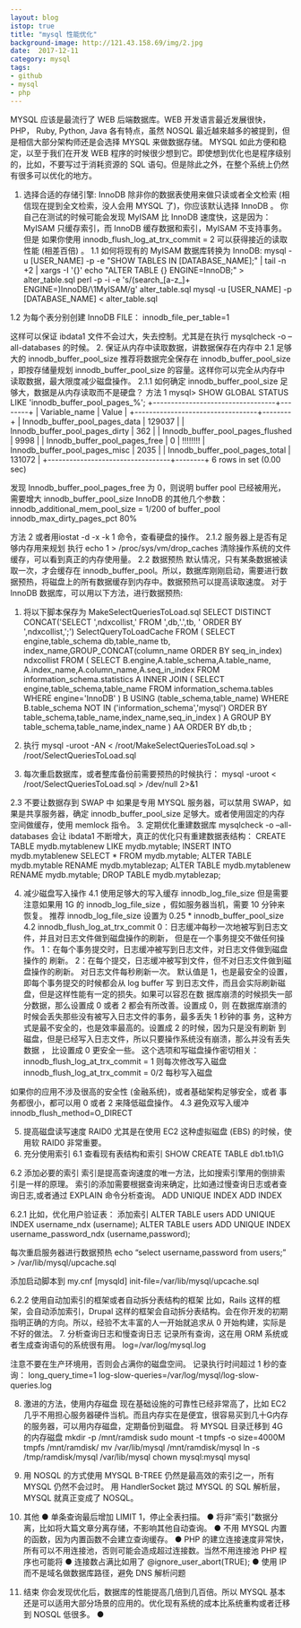 ```yaml
---
layout: blog
istop: true
title: "mysql 性能优化"
background-image: http://121.43.158.69/img/2.jpg
date:  2017-12-11
category: mysql
tags:
- github
- mysql
- php
---
```

MYSQL 应该是最流行了 WEB 后端数据库。WEB 开发语言最近发展很快，PHP， Ruby, Python, Java 各有特点，虽然 NOSQL 最近越來越多的被提到，但是相信大部分架构师还是会选择 MYSQL 来做数据存储。
MYSQL 如此方便和稳定，以至于我们在开发 WEB 程序的时候很少想到它。即使想到优化也是程序级别的，比如，不要写过于消耗资源的 SQL 语句。但是除此之外，在整个系统上仍然有很多可以优化的地方。
1. 选择合适的存储引擎: InnoDB
除非你的数据表使用来做只读或者全文检索 (相信现在提到全文检索，没人会用 MYSQL 了)，你应该默认选择 InnoDB 。
你自己在测试的时候可能会发现 MyISAM 比 InnoDB 速度快，这是因为： MyISAM 只缓存索引，而 InnoDB 缓存数据和索引，MyISAM 不支持事务。但是 如果你使用 innodb_flush_log_at_trx_commit = 2 可以获得接近的读取性能 (相差百倍) 。
1.1 如何将现有的 MyISAM 数据库转换为 InnoDB:
mysql -u [USER_NAME] -p -e "SHOW TABLES IN [DATABASE_NAME];" | tail -n +2 | xargs -I '{}' echo "ALTER TABLE {} ENGINE=InnoDB;" > alter_table.sql
perl -p -i -e 's/(search_[a-z_]+ ENGINE=)InnoDB/\1MyISAM/g' alter_table.sql
mysql -u [USER_NAME] -p [DATABASE_NAME] < alter_table.sql

1.2 为每个表分别创建 InnoDB FILE：
innodb_file_per_table=1

这样可以保证 ibdata1 文件不会过大，失去控制。尤其是在执行 mysqlcheck -o –all-databases 的时候。
2. 保证从内存中读取数据，讲数据保存在内存中
2.1 足够大的 innodb_buffer_pool_size
推荐将数据完全保存在 innodb_buffer_pool_size ，即按存储量规划 innodb_buffer_pool_size 的容量。这样你可以完全从内存中读取数据，最大限度减少磁盘操作。
2.1.1 如何确定 innodb_buffer_pool_size 足够大，数据是从内存读取而不是硬盘？
方法 1
mysql> SHOW GLOBAL STATUS LIKE 'innodb_buffer_pool_pages_%';
+----------------------------------+--------+
| Variable_name                    | Value  |
+----------------------------------+--------+
| Innodb_buffer_pool_pages_data    | 129037 |
| Innodb_buffer_pool_pages_dirty   | 362    |
| Innodb_buffer_pool_pages_flushed | 9998   |
| Innodb_buffer_pool_pages_free    | 0      |  !!!!!!!!
| Innodb_buffer_pool_pages_misc    | 2035   |
| Innodb_buffer_pool_pages_total   | 131072 |
+----------------------------------+--------+
6 rows in set (0.00 sec)

发现 Innodb_buffer_pool_pages_free 为 0，则说明 buffer pool 已经被用光，需要增大 innodb_buffer_pool_size
InnoDB 的其他几个参数：
innodb_additional_mem_pool_size = 1/200 of buffer_pool
innodb_max_dirty_pages_pct 80%

方法 2
或者用iostat -d -x -k 1 命令，查看硬盘的操作。
2.1.2 服务器上是否有足够内存用来规划
执行 echo 1 > /proc/sys/vm/drop_caches 清除操作系统的文件缓存，可以看到真正的内存使用量。
2.2 数据预热
默认情况，只有某条数据被读取一次，才会缓存在 innodb_buffer_pool。所以，数据库刚刚启动，需要进行数据预热，将磁盘上的所有数据缓存到内存中。数据预热可以提高读取速度。
对于 InnoDB 数据库，可以用以下方法，进行数据预热:
  1. 将以下脚本保存为 MakeSelectQueriesToLoad.sql
SELECT DISTINCT
 CONCAT('SELECT ',ndxcollist,' FROM ',db,'.',tb,
 ' ORDER BY ',ndxcollist,';') SelectQueryToLoadCache
 FROM
 (
     SELECT
         engine,table_schema db,table_name tb,
         index_name,GROUP_CONCAT(column_name ORDER BY seq_in_index) ndxcollist
     FROM
     (
         SELECT
             B.engine,A.table_schema,A.table_name,
             A.index_name,A.column_name,A.seq_in_index
         FROM
             information_schema.statistics A INNER JOIN
             (
                 SELECT engine,table_schema,table_name
                 FROM information_schema.tables WHERE
                 engine='InnoDB'
             ) B USING (table_schema,table_name)
         WHERE B.table_schema NOT IN ('information_schema','mysql')
         ORDER BY table_schema,table_name,index_name,seq_in_index
     ) A
     GROUP BY table_schema,table_name,index_name
 ) AA
ORDER BY db,tb
;

  2. 执行
mysql -uroot -AN < /root/MakeSelectQueriesToLoad.sql > /root/SelectQueriesToLoad.sql

  3. 每次重启数据库，或者整库备份前需要预热的时候执行：
mysql -uroot < /root/SelectQueriesToLoad.sql > /dev/null 2>&1

2.3 不要让数据存到 SWAP 中
如果是专用 MYSQL 服务器，可以禁用 SWAP，如果是共享服务器，确定 innodb_buffer_pool_size 足够大。或者使用固定的内存空间做缓存，使用 memlock 指令。
3. 定期优化重建数据库
mysqlcheck -o –all-databases 会让 ibdata1 不断增大，真正的优化只有重建数据表结构：
CREATE TABLE mydb.mytablenew LIKE mydb.mytable;
INSERT INTO mydb.mytablenew SELECT * FROM mydb.mytable;
ALTER TABLE mydb.mytable RENAME mydb.mytablezap;
ALTER TABLE mydb.mytablenew RENAME mydb.mytable;
DROP TABLE mydb.mytablezap;

4. 减少磁盘写入操作
4.1 使用足够大的写入缓存 innodb_log_file_size
但是需要注意如果用 1G 的 innodb_log_file_size ，假如服务器当机，需要 10 分钟来恢复。
推荐 innodb_log_file_size 设置为 0.25 * innodb_buffer_pool_size
4.2 innodb_flush_log_at_trx_commit
0：日志缓冲每秒一次地被写到日志文件，并且对日志文件做到磁盘操作的刷新，
但是在一个事务提交不做任何操作。
1：在每个事务提交时，日志缓冲被写到日志文件，对日志文件做到磁盘操作的
刷新。
2：在每个提交，日志缓冲被写到文件，但不对日志文件做到磁盘操作的刷新。
对日志文件每秒刷新一次。
默认值是 1，也是最安全的设置，即每个事务提交的时候都会从 log buffer 写
到日志文件，而且会实际刷新磁盘，但是这样性能有一定的损失。如果可以容忍在数
据库崩溃的时候损失一部分数据，那么设置成 0 或者 2 都会有所改善。设置成 0，则
在数据库崩溃的时候会丢失那些没有被写入日志文件的事务，最多丢失 1 秒钟的事
务，这种方式是最不安全的，也是效率最高的。设置成 2 的时候，因为只是没有刷新
到磁盘，但是已经写入日志文件，所以只要操作系统没有崩溃，那么并没有丢失数据 ，
比设置成 0 更安全一些。
这个选项和写磁盘操作密切相关：
innodb_flush_log_at_trx_commit = 1 则每次修改写入磁盘
innodb_flush_log_at_trx_commit = 0/2 每秒写入磁盘

如果你的应用不涉及很高的安全性 (金融系统)，或者基础架构足够安全，或者 事务都很小，都可以用 0 或者 2 来降低磁盘操作。
4.3 避免双写入缓冲
innodb_flush_method=O_DIRECT

5. 提高磁盘读写速度
RAID0 尤其是在使用 EC2 这种虚拟磁盘 (EBS) 的时候，使用软 RAID0 非常重要。
6. 充分使用索引
6.1 查看现有表结构和索引
SHOW CREATE TABLE db1.tb1\G

6.2 添加必要的索引
索引是提高查询速度的唯一方法，比如搜索引擎用的倒排索引是一样的原理。
索引的添加需要根据查询来确定，比如通过慢查询日志或者查询日志,或者通过 EXPLAIN 命令分析查询。
ADD UNIQUE INDEX
ADD INDEX

6.2.1 比如，优化用户验证表：
添加索引
ALTER TABLE users ADD UNIQUE INDEX username_ndx (username);
ALTER TABLE users ADD UNIQUE INDEX username_password_ndx (username,password);

每次重启服务器进行数据预热
echo “select username,password from users;” > /var/lib/mysql/upcache.sql

添加启动脚本到 my.cnf
[mysqld]
init-file=/var/lib/mysql/upcache.sql

6.2.2 使用自动加索引的框架或者自动拆分表结构的框架
比如，Rails 这样的框架，会自动添加索引，Drupal 这样的框架会自动拆分表结构。会在你开发的初期指明正确的方向。所以，经验不太丰富的人一开始就追求从 0 开始构建，实际是不好的做法。
7. 分析查询日志和慢查询日志
记录所有查询，这在用 ORM 系统或者生成查询语句的系统很有用。
log=/var/log/mysql.log

注意不要在生产环境用，否则会占满你的磁盘空间。
记录执行时间超过 1 秒的查询：
long_query_time=1
log-slow-queries=/var/log/mysql/log-slow-queries.log

8. 激进的方法，使用内存磁盘
现在基础设施的可靠性已经非常高了，比如 EC2 几乎不用担心服务器硬件当机。而且内存实在是便宜，很容易买到几十G内存的服务器，可以用内存磁盘，定期备份到磁盘。
将 MYSQL 目录迁移到 4G 的内存磁盘
mkdir -p /mnt/ramdisk
sudo mount -t tmpfs -o size=4000M tmpfs /mnt/ramdisk/
mv /var/lib/mysql /mnt/ramdisk/mysql
ln -s /tmp/ramdisk/mysql /var/lib/mysql
chown mysql:mysql mysql

9. 用 NOSQL 的方式使用 MYSQL
B-TREE 仍然是最高效的索引之一，所有 MYSQL 仍然不会过时。
用 HandlerSocket 跳过 MYSQL 的 SQL 解析层，MYSQL 就真正变成了 NOSQL。
10. 其他
  ● 单条查询最后增加 LIMIT 1，停止全表扫描。
  ● 将非”索引”数据分离，比如将大篇文章分离存储，不影响其他自动查询。
  ● 不用 MYSQL 内置的函数，因为内置函数不会建立查询缓存。
  ● PHP 的建立连接速度非常快，所有可以不用连接池，否则可能会造成超过连接数。当然不用连接池 PHP 程序也可能将
  ● 连接数占满比如用了 @ignore_user_abort(TRUE);
  ● 使用 IP 而不是域名做数据库路径，避免 DNS 解析问题
11. 结束
你会发现优化后，数据库的性能提高几倍到几百倍。所以 MYSQL 基本还是可以适用大部分场景的应用的。优化现有系统的成本比系统重构或者迁移到 NOSQL 低很多。
  ● 
